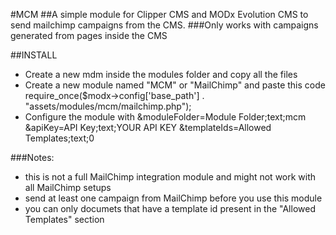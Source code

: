 #MCM
##A simple module for Clipper CMS and MODx Evolution CMS to send mailchimp campaigns from the CMS.
###Only works with campaigns generated from pages inside the CMS

##INSTALL
- Create a new mdm inside the modules folder and copy all the files
- Create a new module named "MCM" or "MailChimp" and paste this code 
require_once($modx->config['base_path'] . "assets/modules/mcm/mailchimp.php");
- Configure the module with 
&moduleFolder=Module Folder;text;mcm &apiKey=API Key;text;YOUR API KEY &templateIds=Allowed Templates;text;0

###Notes:
- this is not a full MailChimp integration module and might not work with all MailChimp setups
- send at least one campaign from MailChimp before you use this module
- you can only documets that have a template id present in the "Allowed Templates" section
